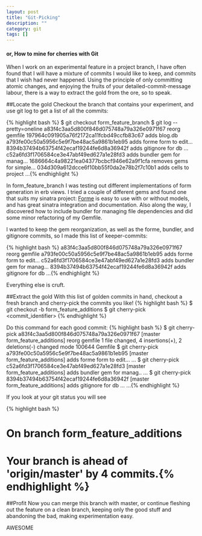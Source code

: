 ```yaml
---
layout: post
title: "Git-Picking"
description: ""
category: git
tags: []
---
```


#### or, How to mine for cherries with Git

When I work on an experimental feature in a project branch, I have often found that I will have a mixture of commits I would like to keep, and commits that I wish had never happened.
Using the principle of only committing atomic changes, and enjoying the fruits of your detailed-commit-message labour, there is a way to extract the gold from the ore, so to speak.

##Locate the gold
Checkout the branch that contains your experiment, and use git log to get a list of all the commits:

{% highlight bash %}
$ git checkout form_feature_branch
$ git log --pretty=oneline
a83f4c3aa5d800f846d075748a79a326e0971f67 reorg gemfile
197964c091905a76f2172ca11fcbd49ccfb83c67 adds blog.db
a793fe00c50a5956c5e9f7be48ac5a9861b1eb95 adds forme form to edit...
8394b37494b63754f42ecaf19244fe6d8a36942f adds gitignore for db ...
c52a6fd3f1706584ce3e47abf49ed627a1e28fd3 adds bundler gem for manag...
1686664c4a98221ea04377bcbcf946e62a9f1cfa removes gems for simple...
034d309a612dcce6f10bb55f0da2e78b2f7c10b1 adds cells to project
...{% endhighlight %}

In form_feature_branch I was testing out different implementations of form generation in erb views. I tried a couple of different gems and found one that suits my sinatra project: [Forme](https://github.com/jeremyevans/forme) is easy to use with or without models, and has great sinatra integration and documentation. Also along the way, I discovered how to include bundler for managing file dependencies and did some minor refactoring of my Gemfile.

I wanted to keep the gem reorganization, as well as the forme, bundler, and gitignore commits, so I made this list of keeper-commits:

{% highlight bash %}
a83f4c3aa5d800f846d075748a79a326e0971f67 reorg gemfile
a793fe00c50a5956c5e9f7be48ac5a9861b1eb95 adds forme form to edit...
c52a6fd3f1706584ce3e47abf49ed627a1e28fd3 adds bundler gem for manag...
8394b37494b63754f42ecaf19244fe6d8a36942f adds gitignore for db ...{% endhighlight %}

Everything else is cruft.

##Extract the gold
With this list of golden commits in hand, checkout a fresh branch and cherry-pick the commits you like!
{% highlight bash %}
$ git checkout -b form_feature_additions
$ git cherry-pick <commit_identifier>
{% endhighlight %}

Do this command for each good commit:
{% highlight bash %}
$ git cherry-pick a83f4c3aa5d800f846d075748a79a326e0971f67
[master form_feature_additions] reorg gemfile
 1 file changed, 4 insertions(+), 2 deletions(-)
 changed mode 100644 Gemfile
$ git cherry-pick a793fe00c50a5956c5e9f7be48ac5a9861b1eb95
[master form_feature_additions] adds forme form to edit...
...
$ git cherry-pick c52a6fd3f1706584ce3e47abf49ed627a1e28fd3
[master form_feature_additions] adds bundler gem for manag..
...
$ git cherry-pick 8394b37494b63754f42ecaf19244fe6d8a36942f
[master form_feature_additions] adds gitignore for db ...
...{% endhighlight %}

If you look at your git status you will see

{% highlight bash %}
# On branch form_feature_additions
# Your branch is ahead of 'origin/master' by 4 commits.{% endhighlight %}

##Profit
Now you can merge this branch with master, or continue fleshing out the feature on a clean branch, keeping only the good stuff and abandoning the bad, making experimentation easy.

AWESOME
